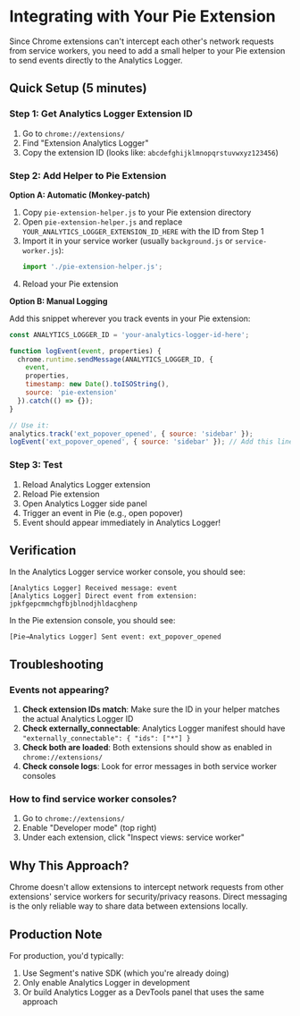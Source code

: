 # Integrating with Your Pie Extension

Since Chrome extensions can't intercept each other's network requests from service workers, you need to add a small helper to your Pie extension to send events directly to the Analytics Logger.

## Quick Setup (5 minutes)

### Step 1: Get Analytics Logger Extension ID

1. Go to `chrome://extensions/`
2. Find "Extension Analytics Logger"
3. Copy the extension ID (looks like: `abcdefghijklmnopqrstuvwxyz123456`)

### Step 2: Add Helper to Pie Extension

**Option A: Automatic (Monkey-patch)**

1. Copy `pie-extension-helper.js` to your Pie extension directory
2. Open `pie-extension-helper.js` and replace `YOUR_ANALYTICS_LOGGER_EXTENSION_ID_HERE` with the ID from Step 1
3. Import it in your service worker (usually `background.js` or `service-worker.js`):
   ```javascript
   import './pie-extension-helper.js';
   ```
4. Reload your Pie extension

**Option B: Manual Logging**

Add this snippet wherever you track events in your Pie extension:

```javascript
const ANALYTICS_LOGGER_ID = 'your-analytics-logger-id-here';

function logEvent(event, properties) {
  chrome.runtime.sendMessage(ANALYTICS_LOGGER_ID, {
    event,
    properties,
    timestamp: new Date().toISOString(),
    source: 'pie-extension'
  }).catch(() => {});
}

// Use it:
analytics.track('ext_popover_opened', { source: 'sidebar' });
logEvent('ext_popover_opened', { source: 'sidebar' }); // Add this line
```

### Step 3: Test

1. Reload Analytics Logger extension
2. Reload Pie extension
3. Open Analytics Logger side panel
4. Trigger an event in Pie (e.g., open popover)
5. Event should appear immediately in Analytics Logger!

## Verification

In the Analytics Logger service worker console, you should see:
```
[Analytics Logger] Received message: event
[Analytics Logger] Direct event from extension: jpkfgepcmmchgfbjblnodjhldacghenp
```

In the Pie extension console, you should see:
```
[Pie→Analytics Logger] Sent event: ext_popover_opened
```

## Troubleshooting

### Events not appearing?

1. **Check extension IDs match**: Make sure the ID in your helper matches the actual Analytics Logger ID
2. **Check externally_connectable**: Analytics Logger manifest should have `"externally_connectable": { "ids": ["*"] }`
3. **Check both are loaded**: Both extensions should show as enabled in `chrome://extensions/`
4. **Check console logs**: Look for error messages in both service worker consoles

### How to find service worker consoles?

1. Go to `chrome://extensions/`
2. Enable "Developer mode" (top right)
3. Under each extension, click "Inspect views: service worker"

## Why This Approach?

Chrome doesn't allow extensions to intercept network requests from other extensions' service workers for security/privacy reasons. Direct messaging is the only reliable way to share data between extensions locally.

## Production Note

For production, you'd typically:
1. Use Segment's native SDK (which you're already doing)
2. Only enable Analytics Logger in development
3. Or build Analytics Logger as a DevTools panel that uses the same approach
